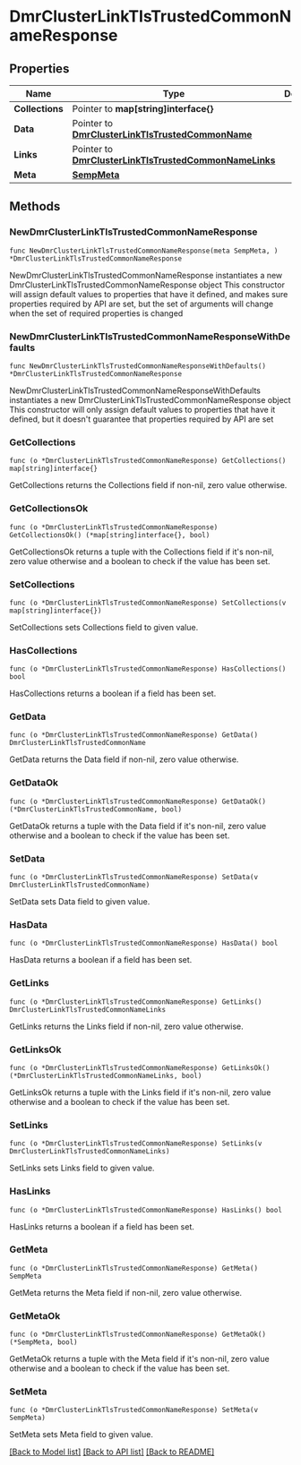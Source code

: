 # DmrClusterLinkTlsTrustedCommonNameResponse

## Properties

Name | Type | Description | Notes
------------ | ------------- | ------------- | -------------
**Collections** | Pointer to **map[string]interface{}** |  | [optional] 
**Data** | Pointer to [**DmrClusterLinkTlsTrustedCommonName**](DmrClusterLinkTlsTrustedCommonName.md) |  | [optional] 
**Links** | Pointer to [**DmrClusterLinkTlsTrustedCommonNameLinks**](DmrClusterLinkTlsTrustedCommonNameLinks.md) |  | [optional] 
**Meta** | [**SempMeta**](SempMeta.md) |  | 

## Methods

### NewDmrClusterLinkTlsTrustedCommonNameResponse

`func NewDmrClusterLinkTlsTrustedCommonNameResponse(meta SempMeta, ) *DmrClusterLinkTlsTrustedCommonNameResponse`

NewDmrClusterLinkTlsTrustedCommonNameResponse instantiates a new DmrClusterLinkTlsTrustedCommonNameResponse object
This constructor will assign default values to properties that have it defined,
and makes sure properties required by API are set, but the set of arguments
will change when the set of required properties is changed

### NewDmrClusterLinkTlsTrustedCommonNameResponseWithDefaults

`func NewDmrClusterLinkTlsTrustedCommonNameResponseWithDefaults() *DmrClusterLinkTlsTrustedCommonNameResponse`

NewDmrClusterLinkTlsTrustedCommonNameResponseWithDefaults instantiates a new DmrClusterLinkTlsTrustedCommonNameResponse object
This constructor will only assign default values to properties that have it defined,
but it doesn't guarantee that properties required by API are set

### GetCollections

`func (o *DmrClusterLinkTlsTrustedCommonNameResponse) GetCollections() map[string]interface{}`

GetCollections returns the Collections field if non-nil, zero value otherwise.

### GetCollectionsOk

`func (o *DmrClusterLinkTlsTrustedCommonNameResponse) GetCollectionsOk() (*map[string]interface{}, bool)`

GetCollectionsOk returns a tuple with the Collections field if it's non-nil, zero value otherwise
and a boolean to check if the value has been set.

### SetCollections

`func (o *DmrClusterLinkTlsTrustedCommonNameResponse) SetCollections(v map[string]interface{})`

SetCollections sets Collections field to given value.

### HasCollections

`func (o *DmrClusterLinkTlsTrustedCommonNameResponse) HasCollections() bool`

HasCollections returns a boolean if a field has been set.

### GetData

`func (o *DmrClusterLinkTlsTrustedCommonNameResponse) GetData() DmrClusterLinkTlsTrustedCommonName`

GetData returns the Data field if non-nil, zero value otherwise.

### GetDataOk

`func (o *DmrClusterLinkTlsTrustedCommonNameResponse) GetDataOk() (*DmrClusterLinkTlsTrustedCommonName, bool)`

GetDataOk returns a tuple with the Data field if it's non-nil, zero value otherwise
and a boolean to check if the value has been set.

### SetData

`func (o *DmrClusterLinkTlsTrustedCommonNameResponse) SetData(v DmrClusterLinkTlsTrustedCommonName)`

SetData sets Data field to given value.

### HasData

`func (o *DmrClusterLinkTlsTrustedCommonNameResponse) HasData() bool`

HasData returns a boolean if a field has been set.

### GetLinks

`func (o *DmrClusterLinkTlsTrustedCommonNameResponse) GetLinks() DmrClusterLinkTlsTrustedCommonNameLinks`

GetLinks returns the Links field if non-nil, zero value otherwise.

### GetLinksOk

`func (o *DmrClusterLinkTlsTrustedCommonNameResponse) GetLinksOk() (*DmrClusterLinkTlsTrustedCommonNameLinks, bool)`

GetLinksOk returns a tuple with the Links field if it's non-nil, zero value otherwise
and a boolean to check if the value has been set.

### SetLinks

`func (o *DmrClusterLinkTlsTrustedCommonNameResponse) SetLinks(v DmrClusterLinkTlsTrustedCommonNameLinks)`

SetLinks sets Links field to given value.

### HasLinks

`func (o *DmrClusterLinkTlsTrustedCommonNameResponse) HasLinks() bool`

HasLinks returns a boolean if a field has been set.

### GetMeta

`func (o *DmrClusterLinkTlsTrustedCommonNameResponse) GetMeta() SempMeta`

GetMeta returns the Meta field if non-nil, zero value otherwise.

### GetMetaOk

`func (o *DmrClusterLinkTlsTrustedCommonNameResponse) GetMetaOk() (*SempMeta, bool)`

GetMetaOk returns a tuple with the Meta field if it's non-nil, zero value otherwise
and a boolean to check if the value has been set.

### SetMeta

`func (o *DmrClusterLinkTlsTrustedCommonNameResponse) SetMeta(v SempMeta)`

SetMeta sets Meta field to given value.



[[Back to Model list]](../README.md#documentation-for-models) [[Back to API list]](../README.md#documentation-for-api-endpoints) [[Back to README]](../README.md)


